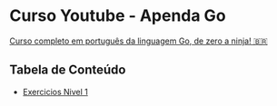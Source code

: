 # Curso Youtube - Apenda Go

[Curso completo em português da linguagem Go, de zero a ninja! 🇧🇷](https://youtube.com/playlist?list=PLCKpcjBB_VlBsxJ9IseNxFllf-UFEXOdg)

## Tabela de Conteúdo

- [Exercicios Nivel 1](./Nivel-1/exercicios-nivel-1.md) 